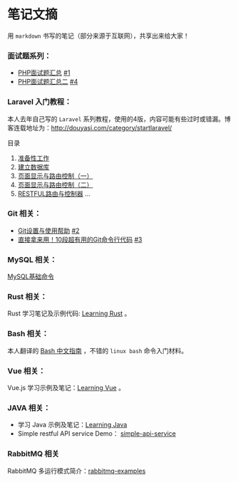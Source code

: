 笔记文摘
=======

用 `markdown` 书写的笔记（部分来源于互联网），共享出来给大家！


### 面试题系列：

- [PHP面试题汇总](php/interview.md) [#1](https://github.com/ycrao/mynotes/issues/1)
- [PHP面试题汇总二](php/interview_2.md) [#4](https://github.com/ycrao/mynotes/issues/4)

### Laravel 入门教程：

本人去年自己写的 `Laravel` 系列教程，使用的4版，内容可能有些过时或错漏。博客连载地址为：http://douyasi.com/category/startlaravel/

目录

1. [准备性工作](laravel_cms/01.md)
2. [建立数据库](laravel_cms/02.md)
3. [页面显示与路由控制（一）](laravel_cms/03.md)
4. [页面显示与路由控制（二）](laravel_cms/04.md)
5. [RESTFUL路由与控制器](laravel_cms/05.md)
...

### Git 相关：

- [Git设置与使用帮助](git/git.md) [#2](https://github.com/ycrao/mynotes/issues/2)
- [直接拿来用！10段超有用的Git命令行代码](git/advanced-git-commands.md) [#3](https://github.com/ycrao/mynotes/issues/3)

### MySQL 相关：

[MySQL基础命令](mysql/basic.md)

### Rust 相关：

Rust 学习笔记及示例代码: [Learning Rust](https://github.com/ycrao/learning_rust) 。

### Bash 相关：

本人翻译的 [Bash 中文指南](https://github.com/ycrao/bash-guide) ，不错的 `linux bash` 命令入门材料。

### Vue 相关：

Vue.js 学习示例及笔记：[Learning Vue](https://github.com/ycrao/learning_vue) 。

### JAVA 相关：

- 学习 Java 示例及笔记：[Learning Java](https://github.com/ycrao/learning_java)
- Simple restful API service Demo： [simple-api-service](https://github.com/douyasi/simple-api-service)

### RabbitMQ 相关

RabbitMQ 多运行模式简介：[rabbitmq-examples](https://github.com/ycrao/rabbitmq-examples)